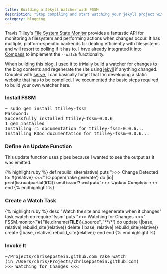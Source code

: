 ```yaml
---
title: Building a Jekyll Watcher with FSSM
description: "Stop compiling and start watching your jekyll project with FSSM."
category: blogging
---
```

Travis Tilley's [File System State Monitor][fssm] provides a fantastic API for monitoring a filesystem and
performing actions when changes occur. It has multiple, platform-specific backends for dealing efficiently
with filesystems and will resort to polling if it has to. I have already integrated it into [Compass][compass]
to implement the `--watch` functionality.

When building this blog, I used it to trivially build a watcher for changes to the blog contents and
regenerate the site using [jekyll][jekyll] if anything changed. Coupled with [serve][serve], I can
basically forget that I'm developing a static website that has to be compiled. I've documented the basic
steps required to build your own watcher here.

### Install FSSM

<pre class="console"><span class="prompt">~</span> <span class="stdin">sudo gem install ttilley-fssm</span>
<span class="stdout">Password:
Successfully installed ttilley-fssm-0.0.6
1 gem installed
Installing ri documentation for ttilley-fssm-0.0.6...
Installing RDoc documentation for ttilley-fssm-0.0.6...</span>
</pre>

### Define An Update Function

This update function uses pipes because I wanted to see the output as it was emitted.

{% highlight ruby %}
def rebuild_site(relative)
  puts ">>> Change Detected to: #{relative} <<<"
  IO.popen('rake generate') do |io|
    print(io.readpartial(512)) until io.eof?
  end
  puts '>>> Update Complete <<<'
end
{% endhighlight %}

### Create a Watch Task

{% highlight ruby %}
desc "Watch the site and regenerate when it changes"
task :watch do
  require 'fssm'
  puts ">>> Watching for Changes <<<"
  FSSM.monitor("#{File.dirname(__FILE__)}/_source", '**/*') do
    update {|base, relative| rebuild_site(relative)}
    delete {|base, relative| rebuild_site(relative)}
    create {|base, relative| rebuild_site(relative)}
  end
end
{% endhighlight %}


### Invoke It

<pre class="console"><span class="prompt">~/Projects/chriseppstein.github.com</span> <span class="stdin">rake watch</span>
<span class="stdout">(in /Users/chris/Projects/chriseppstein.github.com)
>>> Watching for Changes &lt;&lt;&lt;</span>
</pre>

[fssm]: http://github.com/ttilley/fssm/tree/master
[jekyll]: http://github.com/mojombo/jekyll/tree/master
[serve]: http://github.com/jlong/serve/tree/master
[compass]: http://github.com/chriseppstein/compass/tree/master




